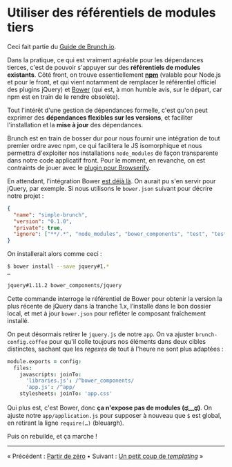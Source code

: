 # Utiliser des référentiels de modules tiers

Ceci fait partie du [Guide de Brunch.io](README.md).

Dans la pratique, ce qui est vraiment agréable pour les dépendances tierces, c'est de pouvoir s'appuyer sur des **référentiels de modules existants**.  Côté front, on trouve essentiellement **[npm](https://www.npmjs.com/)** (valable pour Node.js et pour le front, et qui vient notamment de remplacer le référentiel officiel des plugins jQuery) et [Bower](http://bower.io/) (qui est, à mon humble avis, sur le départ, car npm est en train de le rendre obsolète).

Tout l'intérêt d'une gestion de dépendances formelle, c'est qu'on peut exprimer des **dépendances flexibles sur les versions**, et faciliter l'installation et la **mise à jour** des dépendances.

Brunch est en train de bosser dur pour nous fournir une intégration de tout premier ordre avec npm, ce qui facilitera le JS isomorphique et nous permettra d'exploiter nos installations `node_modules` de façon transparente dans notre code applicatif front.  Pour le moment, en revanche, on est contraints de jouer avec le [plugin pour Browserify](https://www.npmjs.com/package/browserify-brunch).

En attendant, l'intégration Bower [est déjà là](https://github.com/brunch/brunch/blob/stable/docs/faq.md#how-to-use-bower).  On aurait pu s'en servir pour jQuery, par exemple.  Si nous utilisons le `bower.json` suivant pour décrire notre projet :

```json
{
  "name": "simple-brunch",
  "version": "0.1.0",
  "private": true,
  "ignore": ["**/.*", "node_modules", "bower_components", "test", "tests"]
}
```

On installerait alors comme ceci :

```sh
$ bower install --save jquery#1.*
…

jquery#1.11.2 bower_components/jquery
```

Cette commande interroge le référentiel de Bower pour obtenir la version la plus récente de jQuery dans la tranche 1.x, l’installe dans le bon dossier local, et met à jour `bower.json` pour refléter le composant fraîchement installé.

On peut désormais retirer le `jquery.js` de notre `app`.  On va ajuster `brunch-config.coffee` pour qu'il colle toujours nos éléments dans deux cibles distinctes, sachant que les *regexes* de tout à l'heure ne sont plus adaptées :

```coffeescript
module.exports = config:
  files:
    javascripts: joinTo:
      'libraries.js': /^bower_components/
      'app.js': /^app/
    stylesheets: joinTo: 'app.css'
```

Qui plus est, c'est Bower, donc **ça n'expose pas de modules (ಥ﹏ಥ)**.  On ajuste notre `app/application.js` pour supposer à nouveau que `$` est global, en retirant la ligne `require(…)` (bleuargh).

Puis on rebuilde, et ça marche !

----

« Précédent : [Partir de zéro](chapter04-starting-from-scratch.md) • Suivant : [Un petit coup de *templating*](chapter06-a-shot-at-templating.md) »
